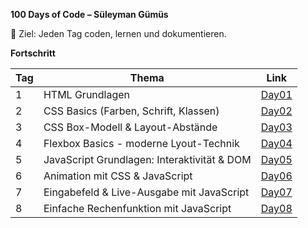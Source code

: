 **100 Days of Code – Süleyman Gümüs** 

🎯 Ziel: Jeden Tag coden, lernen und dokumentieren.

**Fortschritt**

| Tag | Thema            | Link            |
|-----|------------------|-----------------|
| 1   | HTML Grundlagen  | [Day01](./Day01)|
| 2   | CSS Basics (Farben, Schrift, Klassen) | [Day02](./Day02) |
| 3   | CSS Box-Modell & Layout-Abstände | [Day03](./Day03) |
| 4   | Flexbox Basics - moderne Lyout-Technik | [Day04](./Day04/) |
| 5   | JavaScript Grundlagen: Interaktivität & DOM | [Day05](./Day05/) |
| 6   | Animation mit CSS & JavaScript | [Day06](./Day06/) |
| 7   | Eingabefeld & Live-Ausgabe mit JavaScript | [Day07](./Day07/) |
| 8   | Einfache Rechenfunktion mit JavaScript | [Day08](./Day08/) |